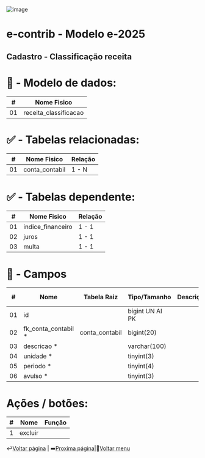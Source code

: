 ![image](https://github.com/user-attachments/assets/04662de1-1516-48d7-bb8c-50b38989e58b)
# e-contrib - Modelo e-2025 
##  Cadastro - Classificação receita
### 

# 🎲 - Modelo de dados:
 **\#**  |**Nome Fisico**               |
---------|------------------------------|
01       | receita_classificacao        |

#
#   ✅ - Tabelas relacionadas:
 **\#**  |**Nome Fisico**               |   **Relação** |
---------|------------------------------|---------------|      
01       | conta_contabil               |     1 - N     |

#   ✅ - Tabelas dependente:
 **\#**  |**Nome Fisico**               |   **Relação** |
---------|------------------------------|---------------| 
01       | indice_financeiro            |     1 - 1     |
02       | juros                        |     1 - 1     |
03       | multa                        |     1 - 1     |


#
# 🔢 - Campos
 **\#**  | **Nome**                     | **Tabela Raiz**         | **Tipo/Tamanho**        | **Descrição**                                                                        | **Campo sistema**                      |
---------|------------------------------|-------------------------|-------------------------|--------------------------------------------------------------------------------------|----------------------------------------|
01       | id                           |                         | bigint UN AI PK         |                                                                                      |                                        |
02       | fk_conta_contabil *          | conta_contabil          | bigint(20)              |                                                                                      | Conta contábil                         |
03       | descricao *                  |                         | varchar(100)            |                                                                                      | Descrição                              |
04       | unidade *                    |                         | tinyint(3)              |                                                                                      | Unidade                                |
05       | periodo *                    |                         | tinyint(4)              |                                                                                      | Periodicidade                          |
06       | avulso *                     |                         | tinyint(3)              |                                                                                      | Avulso                                 |

# Ações / botões:
 **\#**  |**Nome**                      |   **Função**  |
---------|------------------------------|---------------|
1        | excluir                      |               |


↩️[Voltar página](https://github.com/VenturaCerqueira/Documento_gestao_tributaria/blob/main/Cadastro/10%20-%20item_servico.md) | ➡️[Proxima página](https://github.com/VenturaCerqueira/Documento_gestao_tributaria/blob/main/Cadastro/12%20-%20veiculo.md)|🔢[Voltar menu](https://github.com/VenturaCerqueira/Documento_gestao_tributaria) 
